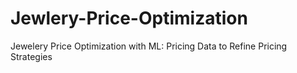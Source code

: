# Jewlery-Price-Optimization
Jewelery Price Optimization with ML: Pricing Data to Refine Pricing Strategies
